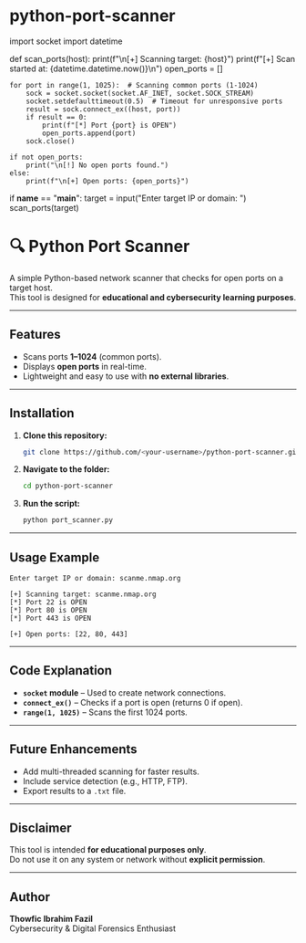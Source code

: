 # python-port-scanner

import socket
import datetime

def scan_ports(host):
    print(f"\n[+] Scanning target: {host}")
    print(f"[+] Scan started at: {datetime.datetime.now()}\n")
    open_ports = []

    for port in range(1, 1025):  # Scanning common ports (1-1024)
        sock = socket.socket(socket.AF_INET, socket.SOCK_STREAM)
        socket.setdefaulttimeout(0.5)  # Timeout for unresponsive ports
        result = sock.connect_ex((host, port))
        if result == 0:
            print(f"[*] Port {port} is OPEN")
            open_ports.append(port)
        sock.close()

    if not open_ports:
        print("\n[!] No open ports found.")
    else:
        print(f"\n[+] Open ports: {open_ports}")

if __name__ == "__main__":
    target = input("Enter target IP or domain: ")
    scan_ports(target)

# 🔍 Python Port Scanner

A simple Python-based network scanner that checks for open ports on a target host.  
This tool is designed for **educational and cybersecurity learning purposes**.

---

## **Features**
- Scans ports **1–1024** (common ports).
- Displays **open ports** in real-time.
- Lightweight and easy to use with **no external libraries**.

---

## **Installation**
1. **Clone this repository:**
   ```bash
   git clone https://github.com/<your-username>/python-port-scanner.git
   ```
2. **Navigate to the folder:**
   ```bash
   cd python-port-scanner
   ```
3. **Run the script:**
   ```bash
   python port_scanner.py
   ```

---

## **Usage Example**
```
Enter target IP or domain: scanme.nmap.org

[+] Scanning target: scanme.nmap.org
[*] Port 22 is OPEN
[*] Port 80 is OPEN
[*] Port 443 is OPEN

[+] Open ports: [22, 80, 443]
```

---

## **Code Explanation**
- **`socket` module** – Used to create network connections.
- **`connect_ex()`** – Checks if a port is open (returns 0 if open).
- **`range(1, 1025)`** – Scans the first 1024 ports.

---

## **Future Enhancements**
- Add multi-threaded scanning for faster results.
- Include service detection (e.g., HTTP, FTP).
- Export results to a `.txt` file.

---

## **Disclaimer**
This tool is intended **for educational purposes only**.  
Do not use it on any system or network without **explicit permission**.

---

## **Author**
**Thowfic Ibrahim Fazil**  
Cybersecurity & Digital Forensics Enthusiast
